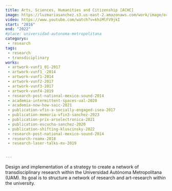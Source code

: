 ```yaml
---
title: Arts, Sciences, Humanities and Citizenship [ACHC]
image: https://luzmariasanchez.s3.us-east-2.amazonaws.com/work/image/original/239384287_556513159106946_8262870035840969622_n.png
video: https://www.youtube.com/watch?v=khiMlFV9jkI
start: "2016"
end: "2022"
#place: universidad-autonoma-metropolitana
categorys:
 - research
tags:
 - research
 - transdiciplinary
works:
 - artwork-vunf1_01-2017
 - artwork-vunf1_-2014
 - artwork-vunf1-2014
 - artwork-vunf2-2017
 - artwork-vunf3-2017
 - artwork-vunf4-2019
 - research-post-national-mexico-sound-2014
 - academia-intermittent-spaces-ual-2020
 - academia-now-how-saic-2021
 - publication-vfin-a-socially-engaged-isea-2017
 - publication-memoria-vfin3-sanchez-2023
 - publication-prix-arselectronica-2021
 - publication-escucha-sanchez-2020
 - publication-shifting-kluscinsky-2022
 - research-post-national-mexico-sound-2014
 - research-reamx-2018
 - research-laser-talks-mx-2019


---
```


Design and implementation of a strategy to create a network of transdisciplinary research within the Universidad Autónoma Metropolitana (UAM). Its goal is to structure a network of research and art-research within the university.